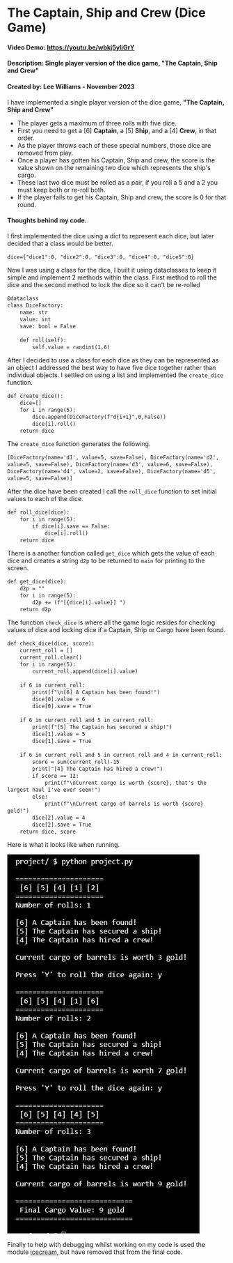 # The Captain, Ship and Crew (Dice Game)
#### Video Demo:  https://youtu.be/wbkj5yliGrY
#### Description: Single player version of the dice game, **"The Captain, Ship and Crew"**
#### Created by: Lee Williams - November 2023
I have implemented a single player version of the dice game, **"The Captain, Ship and Crew"**

- The player gets a maximum of three rolls with five dice.
- First you need to get a [6] **Captain**, a [5] **Ship**, and a [4] **Crew**, in that order.
- As the player throws each of these special numbers, those dice are removed from play.
- Once a player has gotten his Captain, Ship and crew, the score is the value shown on the remaining two dice which represents the ship's cargo.
- These last two dice must be rolled as a pair, if you roll a 5 and a 2 you must keep both or re-roll both.
- If the player fails to get his Captain, Ship and crew, the score is 0 for that round.

#### Thoughts behind my code.
I first implemented the dice using a dict to represent each dice, but later decided that a class would be better.
```
dice={"dice1":0, "dice2":0, "dice3":0, "dice4":0, "dice5":0}
```
Now I was using a class for the dice, I built it using dataclasses to keep it simple and implement 2 methods within the class. First method to roll the dice and the second method to lock the dice so it can't be re-rolled
```
@dataclass
class DiceFactory:
    name: str
    value: int
    save: bool = False

    def roll(self):
        self.value = randint(1,6)
```
After I decided to use a class for each dice as they can be represented as an object I addressed the best way to have five dice together rather than individual objects. I settled on using a list and implemented the `create_dice` function.
```
def create_dice():
    dice=[]
    for i in range(5):
        dice.append(DiceFactory(f"d{i+1}",0,False))
        dice[i].roll()
    return dice
```
The `create_dice` function generates the following.
```
[DiceFactory(name='d1', value=5, save=False), DiceFactory(name='d2', value=5, save=False), DiceFactory(name='d3', value=6, save=False), DiceFactory(name='d4', value=2, save=False), DiceFactory(name='d5', value=5, save=False)]
```
After the dice have been created I call the `roll_dice` function to set initial values to each of the dice.
```
def roll_dice(dice):
    for i in range(5):
        if dice[i].save == False:
            dice[i].roll()
    return dice
```
There is a another function called `get_dice` which gets the value of each dice and creates a string `d2p` to be returned to `main` for printing to the screen.
```
def get_dice(dice):
    d2p = ""
    for i in range(5):
        d2p += (f"[{dice[i].value}] ")
    return d2p
```
The function `check_dice` is where all the game logic resides for checking values of dice and locking dice if a Captain, Ship or Cargo have been found.

```
def check_dice(dice, score):
    current_roll = []
    current_roll.clear()
    for i in range(5):
        current_roll.append(dice[i].value)

    if 6 in current_roll:
        print(f"\n[6] A Captain has been found!")
        dice[0].value = 6
        dice[0].save = True

    if 6 in current_roll and 5 in current_roll:
        print(f"[5] The Captain has secured a ship!")
        dice[1].value = 5
        dice[1].save = True

    if 6 in current_roll and 5 in current_roll and 4 in current_roll:
        score = sum(current_roll)-15
        print("[4] The Captain has hired a crew!")
        if score == 12:
            print(f"\nCurrent cargo is worth {score}, that's the largest haul I've ever seen!")
        else:
            print(f"\nCurrent cargo of barrels is worth {score} gold!")
        dice[2].value = 4
        dice[2].save = True
    return dice, score
```
Here is what it looks like when running.

![Code Running](screenshot.jpg)

Finally to help with debugging whilst working on my code is used the module [icecream](https://github.com/gruns/icecream), but have removed that from the final code.
